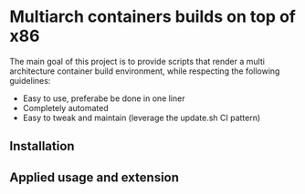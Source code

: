 # Multiarch containers builds on top of x86

The main goal of this project is to provide scripts that render a multi architecture container build environment, while respecting the following guidelines:

 * Easy to use, preferabe be done in one liner
 * Completely automated
 * Easy to tweak and maintain (leverage the update.sh CI pattern)

## Installation

## Applied usage and extension


